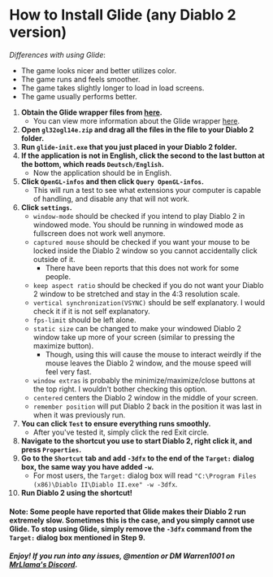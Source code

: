 # How to Install Glide (any Diablo 2 version)

*Differences with using Glide*:
- The game looks nicer and better utilizes color.
- The game runs and feels smoother.
- The game takes slightly longer to load in load screens.
- The game usually performs better.

1. **Obtain the Glide wrapper files from [here](http://www.svenswrapper.de/gl32ogl14e.zip).**
	- You can view more information about the Glide wrapper [here](http://www.svenswrapper.de/english/index.html).
2. **Open `gl32ogl14e.zip` and drag all the files in the file to your Diablo 2 folder.**
3. **Run `glide-init.exe` that you just placed in your Diablo 2 folder.**
4. **If the application is not in English, click the second to the last button at the bottom, which reads `Deutsch/English`.**
	- Now the application should be in English.
5. **Click `OpenGL-infos` and then click `Query OpenGL-infos`.**
	- This will run a test to see what extensions your computer is capable of handling, and disable any that will not work.
6. **Click `settings`.**
	- `window-mode` should be checked if you intend to play Diablo 2 in windowed mode. You should be running in windowed mode as fullscreen does not work well anymore.
	- `captured mouse` should be checked if you want your mouse to be locked inside the Diablo 2 window so you cannot accidentally click outside of it.
		- There have been reports that this does not work for some people.
	- `keep aspect ratio` should be checked if you do not want your Diablo 2 window to be stretched and stay in the 4:3 resolution scale.
	- `vertical synchronization(VSYNC)` should be self explanatory. I would check it if it is not self explanatory.
	- `fps-limit` should be left alone.
	- `static size` can be changed to make your windowed Diablo 2 window take up more of your screen (similar to pressing the maximize button).
		- Though, using this will cause the mouse to interact weirdly if the mouse leaves the Diablo 2 window, and the mouse speed will feel very fast.
	- `window extras` is probably the minimize/maximize/close buttons at the top right. I wouldn't bother checking this option.
	- `centered` centers the Diablo 2 window in the middle of your screen.
	- `remember position` will put Diablo 2 back in the position it was last in when it was previously run.
7. **You can click `Test` to ensure everything runs smoothly.**
	- After you've tested it, simply click the red Exit circle.
8. **Navigate to the shortcut you use to start Diablo 2, right click it, and press `Properties`.**
9. **Go to the `Shortcut` tab and add `-3dfx` to the end of the `Target:` dialog box, the same way you have added `-w`.**
	- For most users, the `Target:` dialog box will read `"C:\Program Files (x86)\Diablo II\Diablo II.exe" -w -3dfx`.
10. **Run Diablo 2 using the shortcut!**

#### Note: Some people have reported that Glide makes their Diablo 2 run extremely slow. Sometimes this is the case, and you simply cannot use Glide. To stop using Glide, simply remove the `-3dfx` command from the `Target:` dialog box mentioned in Step 9.

##### Enjoy! If you run into any issues, @mention or DM Warren1001 on [MrLlama's Discord](https://discord.gg/BePVw9e).	
